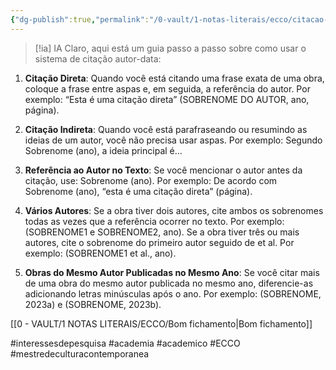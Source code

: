 ```yaml
---
{"dg-publish":true,"permalink":"/0-vault/1-notas-literais/ecco/citacao-abnt-manual/","tags":["interessesdepesquisa","academia","academico","ECCO","mestredeculturacontemporanea"],"dgHomeLink":true,"dgShowLocalGraph":true,"dgShowFileTree":true,"dgEnableSearch":true}
---
```



> [!ia] IA
> Claro, aqui está um guia passo a passo sobre como usar o sistema de citação autor-data:

1. **Citação Direta**: Quando você está citando uma frase exata de uma obra, coloque a frase entre aspas e, em seguida, a referência do autor. Por exemplo: “Esta é uma citação direta” (SOBRENOME DO AUTOR, ano, página).
    
2. **Citação Indireta**: Quando você está parafraseando ou resumindo as ideias de um autor, você não precisa usar aspas. Por exemplo: Segundo Sobrenome (ano), a ideia principal é…
    
3. **Referência ao Autor no Texto**: Se você mencionar o autor antes da citação, use: Sobrenome (ano). Por exemplo: De acordo com Sobrenome (ano), “esta é uma citação direta” (página).
    
4. **Vários Autores**: Se a obra tiver dois autores, cite ambos os sobrenomes todas as vezes que a referência ocorrer no texto. Por exemplo: (SOBRENOME1 e SOBRENOME2, ano). Se a obra tiver três ou mais autores, cite o sobrenome do primeiro autor seguido de et al. Por exemplo: (SOBRENOME1 et al., ano).
    
5. **Obras do Mesmo Autor Publicadas no Mesmo Ano**: Se você citar mais de uma obra do mesmo autor publicada no mesmo ano, diferencie-as adicionando letras minúsculas após o ano. Por exemplo: (SOBRENOME, 2023a) e (SOBRENOME, 2023b).
    


[[0 - VAULT/1 NOTAS LITERAIS/ECCO/Bom fichamento\|Bom fichamento]]

#interessesdepesquisa #academia #academico #ECCO #mestredeculturacontemporanea